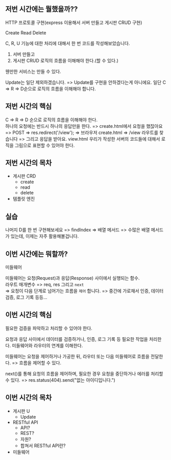 ## 저번 시간에는 뭘했을까??

HTTP 프로토콜 구현(express 이용해서 서버 만들고 게시판 CRUD 구현)

Create
Read
Delete

C, R, U 기능에 대한 처리에 대해서 한 번 코드를 작성해보았습니다.

1. 서버 만들고 
2. 게시판 CRUD 로직의 흐름을 이해해야 한다.(할 수 있다.)

웬만한 서비스는 만들 수 있다.

Update는 일단 제외하겠습니다.
=> Update를 구현을 안하겠다는게 아니에요.
일단 C => R => D순으로 로직의 흐름을 이해해야 합니다.

## 저번 시간의 핵심

C => R => D 순으로 로직의 흐름을 이해해야 한다.  
하나의 요청에는 반드시 하나의 응답만을 한다. 
=> create.html에서 요청을 했잖아요 => POST => res.redirect('/view'); => 브라우저 create.html 
=> /view 라우트를 찾습니다 => 그리고 응답을 받아요. view.html
우리가 작성한 서버의 코드들에 대해서 로직을 그림으로 표현할 수 있어야 한다.  

## 저번 시간의 목차

- 게시판 CRD
    - create
    - read
    - delete
- 템플릿 엔진

## 실습

나머지 D를 한 번 구현해보세요
=> findIndex => 배열 메서드
=> 수많은 배열 메서드가 있는데, 이제는 자주 활용해볼겁니다.  

## 이번 시간에는 뭐할까?

미들웨어

미들웨어는 요청(Request)과 응답(Response) 사이에서 실행되는 함수.  
라우트 매개변수 => req, res 그리고 `next`  
=> 요청이 다음 단계로 넘어가는 흐름을 `제어` 합니다.
=> 중간에 가로채서 인증, 데이터 검증, 로그 기록 등등...

## 이번 시간의 핵심

필요한 검증을 파악하고 처리할 수 있어야 한다.

요청과 응답 사이에서 데이터를 검증하거나, 인증, 로그 기록 등 필요한 작업을 처리한다.
미들웨어와 라우터의 연계를 이해한다.

미들웨어는 요청을 제어하거나 가공한 뒤, 라우터 또는 다음 미들웨어로 흐름을 전달한다.
=> 흐름을 제어할 수 있다.

next()를 통해 요청의 흐름을 제어하며, 필요한 경우 요청을 중단하거나 에러를 처리할 수 있다.
=> res.status(404).send("없는 아이디입니다.")

## 이번 시간의 목차

- 게시판 U
    - Update
- RESTful API
    - API?
    - REST?
    - 자원?
    - 합쳐서 RESTful API란?
- 미들웨어